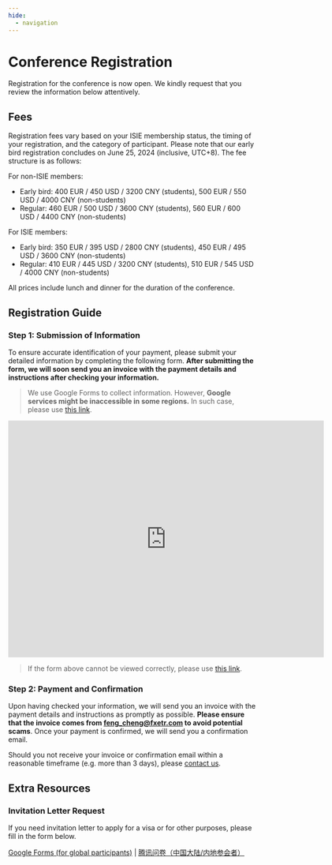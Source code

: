 ```yaml
---
hide:
  - navigation
---
```


# Conference Registration

Registration for the conference is now open. We kindly request that you review the information below attentively.

## Fees

Registration fees vary based on your ISIE membership status, the timing of your registration, and the category of participant. Please note that our early bird registration concludes on June 25, 2024 (inclusive, UTC+8). The fee structure is as follows:

For non-ISIE members:

- Early bird: 400 EUR / 450 USD / 3200 CNY (students), 500 EUR / 550 USD / 4000 CNY (non-students)
- Regular: 460 EUR / 500 USD / 3600 CNY (students), 560 EUR / 600 USD / 4400 CNY (non-students)

For ISIE members:

- Early bird: 350 EUR / 395 USD / 2800 CNY (students), 450 EUR / 495 USD / 3600 CNY (non-students)
- Regular: 410 EUR / 445 USD / 3200 CNY (students), 510 EUR / 545 USD / 4000 CNY (non-students)

All prices include lunch and dinner for the duration of the conference.

## Registration Guide

### Step 1: Submission of Information

To ensure accurate identification of your payment, please submit your detailed information by completing the following form. **After submitting the form, we will soon send you an invoice with the payment details and instructions after checking your information.**

> We use Google Forms to collect information. However, **Google services might be inaccessible in some regions.** In such case, please use [this link](https://docs.qq.com/form/page/DSUFCS3NWUkVHUHJu).

<iframe src="https://docs.google.com/forms/d/e/1FAIpQLSdgKNyBpGUemg2ZdP7lCvK22xTXS6SmS0jbMZVu9rk6YfqjFQ/viewform?embedded=true" width="640" height="480" frameborder="0" marginheight="0" marginwidth="0">Loading…</iframe>

> If the form above cannot be viewed correctly, please use [this link](https://docs.google.com/forms/d/e/1FAIpQLSdgKNyBpGUemg2ZdP7lCvK22xTXS6SmS0jbMZVu9rk6YfqjFQ/viewform?usp=sf_link).

### Step 2: Payment and Confirmation

Upon having checked your information, we will send you an invoice with the payment details and instructions as promptly as possible. **Please ensure that the invoice comes from <feng_cheng@fxetr.com> to avoid potential scams**. Once your payment is confirmed, we will send you a confirmation email.

Should you not receive your invoice or confirmation email within a reasonable timeframe (e.g. more than 3 days), please [contact us](../Contact/index.md).

## Extra Resources

### Invitation Letter Request

If you need invitation letter to apply for a visa or for other purposes, please fill in the form below. 

[Google Forms (for global participants)](https://docs.google.com/forms/d/e/1FAIpQLSeylJjM6qcMpGgEKmu_EH5N-70D89p9gFwFT6xd5i-nONhMDw/viewform?usp=sf_link) | [腾讯问卷（中国大陆/内地参会者）](https://docs.qq.com/form/page/DSVB1b1NDa0pva09O)